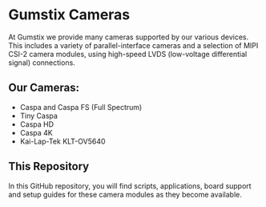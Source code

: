 # Gumstix Cameras

At Gumstix we provide many cameras supported by our various devices.  This includes a variety of parallel-interface cameras and a selection of MIPI CSI-2 camera modules, using high-speed LVDS (low-voltage differential signal) connections.

## Our Cameras:

* Caspa and Caspa FS (Full Spectrum)
* Tiny Caspa
* Caspa HD
* Caspa 4K
* Kai-Lap-Tek KLT-OV5640

##  This Repository
In this GitHub repository, you will find scripts, applications, board support and setup guides for these camera modules as they become available.